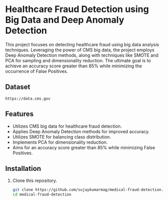 

# Healthcare Fraud Detection using Big Data and Deep Anomaly Detection


This project focuses on detecting healthcare fraud using big data analysis techniques. Leveraging the power of CMS big data, the project employs Deep Anomaly Detection methods, along with techniques like SMOTE and PCA for sampling and dimensionality reduction. The ultimate goal is to achieve an accuracy score greater than 85% while minimizing the occurrence of False Positives. 

## Dataset 

`https://data.cms.gov`

## Features

- Utilizes CMS big data for healthcare fraud detection.
- Applies Deep Anomaly Detection methods for improved accuracy.
- Utilizes SMOTE for balancing class distribution.
- Implements PCA for dimensionality reduction.
- Aims for an accuracy score greater than 85% while minimizing False Positives.

## Installation

1. Clone this repository.

   ```bash
   git clone https://github.com/sujaykumarmag/medical-fraud-detection.git
   cd medical-fraud-detection


